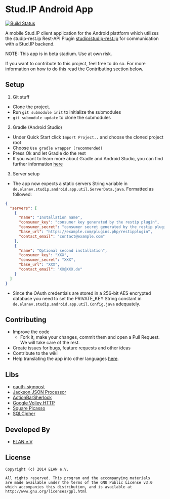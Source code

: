 Stud.IP Android App
===================
[![Build Status](https://travis-ci.org/elan-ev/StudIPAndroidApp.svg?branch=master)](https://travis-ci.org/elan-ev/StudIPAndroidApp)

A mobile Stud.IP client application for the Android plattform which utilizes the studip-rest.ip Rest-API Plugin [studip/studip-rest.ip][2]
for communication with a Stud.IP backend.

NOTE: This app is in beta stadium. Use at own risk.

If you want to contribute to this project, feel free to do so. For more information on how to do this read the Contributing section below.

Setup
-----
1. Git stuff
  * Clone the project.
  * Run ```git submodule init``` to initialize the submodules
  * ```git submodule update``` to clone the submodules

2. Gradle (Android Studio)
  * Under Quick Start click ```Import Project..``` and choose the cloned project root
  * Choose ```Use gradle wrapper (recommended)```
  * Press Ok and let Gradle do the rest
  * If you want to learn more about Gradle and Android Studio, you can find further information [here][9]

3. Server setup
  * The app now expects a static servers String variable in ```de.elanev.studip.android.app.util.ServerData.java```.
  Formatted as followed:
  
  ```json
  {
    "servers": [
      {
        "name": "Installation name",
        "consumer_key": "consumer key generated by the restip plugin",
        "consumer_secret": "consumer secret generated by the restip plugin",
        "base_url": "https://example.com/plugins.php/restipplugin",
        "contact_email": "contact@example.com"
      },
      {
        "name": "Optional second installation",
        "consumer_key": "XXX",
        "consumer_secret": "XXX",
        "base_url": "XXX",
        "contact_email": "XX@XXX.de"
      }
    ]
  }
  ```
  
  * Since the OAuth credentials are stored in a 256-bit AES encrypted database you need to set the PRIVATE_KEY String    constant in ```de.elanev.studip.android.app.util.Config.java``` adequately.

Contributing
------------
* Improve the code
	* Fork it, make your changes, commit them and open a Pull Request. We will take care of the rest.
* Create issues for bugs, feature requests and other ideas
* Contribute to the wiki
* Help translating the app into other languages [here][12].

Libs
---------
* [oauth-signpost][4]
* [Jackson JSON Processor][5]
* [ActionBarSherlock][6]
* [Google Volley HTTP][7]
* [Square Picasso][10]
* [SQLCipher][11]

Developed By
------------
* [ELAN e.V][8]

License
-------
    Copyright (c) 2014 ELAN e.V.

	All rights reserved. This program and the accompanying materials
    are made available under the terms of the GNU Public License v3.0
    which accompanies this distribution, and is available at
    http://www.gnu.org/licenses/gpl.html

[1]: https://github.com/uol-studip/StudIPAndroidApp
[2]: https://github.com/studip/studip-rest.ip
[3]: http://code.google.com/p/maven-android-plugin/wiki/GettingStarted
[4]: http://code.google.com/p/oauth-signpost/
[5]: http://wiki.fasterxml.com/JacksonHome
[6]: http://actionbarsherlock.com/
[7]: https://android.googlesource.com/platform/frameworks/volley/
[8]: http://www.elan-ev.de/
[9]: http://developer.android.com/sdk/installing/studio.html
[10]: http://square.github.io/picasso/
[11]: http://sqlcipher.net/
[12]: https://www.transifex.com/organization/elan-ev/dashboard/studip-mobil
